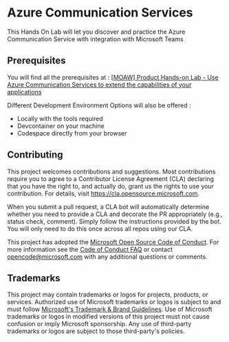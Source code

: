 # Azure Communication Services

This Hands On Lab will let you discover and practice the Azure Communication Service with integration with Microsoft Teams

## Prerequisites

You will find all the prerequisites at :  [ [MOAW] Product Hands-on Lab - Use Azure Communication Services to extend the capabilities of your applications][moaw-prereq-link]

Different Development Environment Options will also be offered :

- Locally with the tools required
- Devcontainer on your machine 
- Codespace directly from your browser

## Contributing

This project welcomes contributions and suggestions.  Most contributions require you to agree to a
Contributor License Agreement (CLA) declaring that you have the right to, and actually do, grant us
the rights to use your contribution. For details, visit https://cla.opensource.microsoft.com.

When you submit a pull request, a CLA bot will automatically determine whether you need to provide
a CLA and decorate the PR appropriately (e.g., status check, comment). Simply follow the instructions
provided by the bot. You will only need to do this once across all repos using our CLA.

This project has adopted the [Microsoft Open Source Code of Conduct](https://opensource.microsoft.com/codeofconduct/).
For more information see the [Code of Conduct FAQ](https://opensource.microsoft.com/codeofconduct/faq/) or
contact [opencode@microsoft.com](mailto:opencode@microsoft.com) with any additional questions or comments.

## Trademarks

This project may contain trademarks or logos for projects, products, or services. Authorized use of Microsoft 
trademarks or logos is subject to and must follow 
[Microsoft's Trademark & Brand Guidelines](https://www.microsoft.com/en-us/legal/intellectualproperty/trademarks/usage/general).
Use of Microsoft trademarks or logos in modified versions of this project must not cause confusion or imply Microsoft sponsorship.
Any use of third-party trademarks or logos are subject to those third-party's policies.

[moaw-prereq-link]: https://moaw.dev/workshop/gh:microsoft/hands-on-lab-acs-teams/main/docs/?step=0#dev-environment-setup